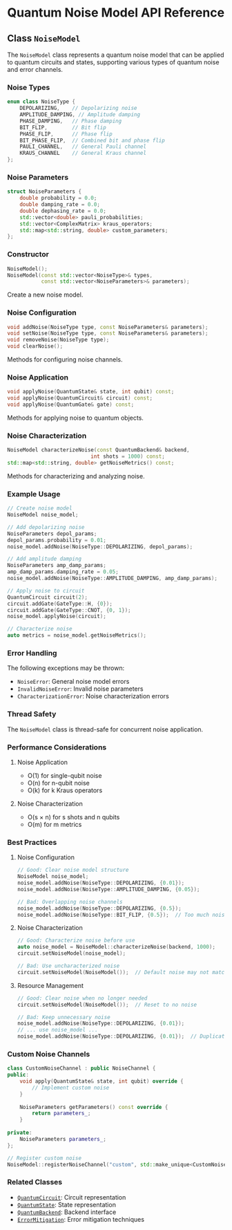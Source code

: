 # Quantum Noise Model API Reference

## Class `NoiseModel`

The `NoiseModel` class represents a quantum noise model that can be applied to quantum circuits and states, supporting various types of quantum noise and error channels.

### Noise Types

```cpp
enum class NoiseType {
    DEPOLARIZING,    // Depolarizing noise
    AMPLITUDE_DAMPING, // Amplitude damping
    PHASE_DAMPING,   // Phase damping
    BIT_FLIP,        // Bit flip
    PHASE_FLIP,      // Phase flip
    BIT_PHASE_FLIP,  // Combined bit and phase flip
    PAULI_CHANNEL,   // General Pauli channel
    KRAUS_CHANNEL    // General Kraus channel
};
```

### Noise Parameters

```cpp
struct NoiseParameters {
    double probability = 0.0;
    double damping_rate = 0.0;
    double dephasing_rate = 0.0;
    std::vector<double> pauli_probabilities;
    std::vector<ComplexMatrix> kraus_operators;
    std::map<std::string, double> custom_parameters;
};
```

### Constructor

```cpp
NoiseModel();
NoiseModel(const std::vector<NoiseType>& types,
           const std::vector<NoiseParameters>& parameters);
```

Create a new noise model.

### Noise Configuration

```cpp
void addNoise(NoiseType type, const NoiseParameters& parameters);
void setNoise(NoiseType type, const NoiseParameters& parameters);
void removeNoise(NoiseType type);
void clearNoise();
```

Methods for configuring noise channels.

### Noise Application

```cpp
void applyNoise(QuantumState& state, int qubit) const;
void applyNoise(QuantumCircuit& circuit) const;
void applyNoise(QuantumGate& gate) const;
```

Methods for applying noise to quantum objects.

### Noise Characterization

```cpp
NoiseModel characterizeNoise(const QuantumBackend& backend,
                           int shots = 1000) const;
std::map<std::string, double> getNoiseMetrics() const;
```

Methods for characterizing and analyzing noise.

### Example Usage

```cpp
// Create noise model
NoiseModel noise_model;

// Add depolarizing noise
NoiseParameters depol_params;
depol_params.probability = 0.01;
noise_model.addNoise(NoiseType::DEPOLARIZING, depol_params);

// Add amplitude damping
NoiseParameters amp_damp_params;
amp_damp_params.damping_rate = 0.05;
noise_model.addNoise(NoiseType::AMPLITUDE_DAMPING, amp_damp_params);

// Apply noise to circuit
QuantumCircuit circuit(2);
circuit.addGate(GateType::H, {0});
circuit.addGate(GateType::CNOT, {0, 1});
noise_model.applyNoise(circuit);

// Characterize noise
auto metrics = noise_model.getNoiseMetrics();
```

### Error Handling

The following exceptions may be thrown:

- `NoiseError`: General noise model errors
- `InvalidNoiseError`: Invalid noise parameters
- `CharacterizationError`: Noise characterization errors

### Thread Safety

The `NoiseModel` class is thread-safe for concurrent noise application.

### Performance Considerations

1. Noise Application
   - O(1) for single-qubit noise
   - O(n) for n-qubit noise
   - O(k) for k Kraus operators

2. Noise Characterization
   - O(s × n) for s shots and n qubits
   - O(m) for m metrics

### Best Practices

1. Noise Configuration
   ```cpp
   // Good: Clear noise model structure
   NoiseModel noise_model;
   noise_model.addNoise(NoiseType::DEPOLARIZING, {0.01});
   noise_model.addNoise(NoiseType::AMPLITUDE_DAMPING, {0.05});
   
   // Bad: Overlapping noise channels
   noise_model.addNoise(NoiseType::DEPOLARIZING, {0.5});
   noise_model.addNoise(NoiseType::BIT_FLIP, {0.5});  // Too much noise
   ```

2. Noise Characterization
   ```cpp
   // Good: Characterize noise before use
   auto noise_model = NoiseModel::characterizeNoise(backend, 1000);
   circuit.setNoiseModel(noise_model);
   
   // Bad: Use uncharacterized noise
   circuit.setNoiseModel(NoiseModel());  // Default noise may not match device
   ```

3. Resource Management
   ```cpp
   // Good: Clear noise when no longer needed
   circuit.setNoiseModel(NoiseModel());  // Reset to no noise
   
   // Bad: Keep unnecessary noise
   noise_model.addNoise(NoiseType::DEPOLARIZING, {0.01});
   // ... use noise_model ...
   noise_model.addNoise(NoiseType::DEPOLARIZING, {0.01});  // Duplicate
   ```

### Custom Noise Channels

```cpp
class CustomNoiseChannel : public NoiseChannel {
public:
    void apply(QuantumState& state, int qubit) override {
        // Implement custom noise
    }
    
    NoiseParameters getParameters() const override {
        return parameters_;
    }
    
private:
    NoiseParameters parameters_;
};

// Register custom noise
NoiseModel::registerNoiseChannel("custom", std::make_unique<CustomNoiseChannel>());
```

### Related Classes

- [`QuantumCircuit`](circuit.md): Circuit representation
- [`QuantumState`](state.md): State representation
- [`QuantumBackend`](backend.md): Backend interface
- [`ErrorMitigation`](error_mitigation.md): Error mitigation techniques 